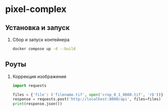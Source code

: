 # pixel-complex

## Установка и запуск

1. Сбор и запуск контейнера
   ```bash
   docker compose up -d --build
   ```
   
## Роуты

1. Коррекция изображения
   ```python
   import requests
   
   files = {'file': ('filename.tif', open('crop_0_1_0000.tif', 'rb'))}
   response = requests.post('http://localhost:8000/api', files=files)
   print(response.json())
   ```
